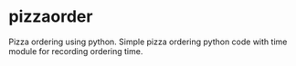 # pizzaorder
Pizza ordering using python.
Simple pizza ordering python code with time module for recording ordering time.

